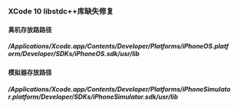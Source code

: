 ### XCode 10 libstdc++库缺失修复

#### 真机存放路路径
##### /Applications/Xcode.app/Contents/Developer/Platforms/iPhoneOS.platform/Developer/SDKs/iPhoneOS.sdk/usr/lib

#### 模拟器存放路径
##### /Applications/Xcode.app/Contents/Developer/Platforms/iPhoneSimulator.platform/Developer/SDKs/iPhoneSimulator.sdk/usr/lib